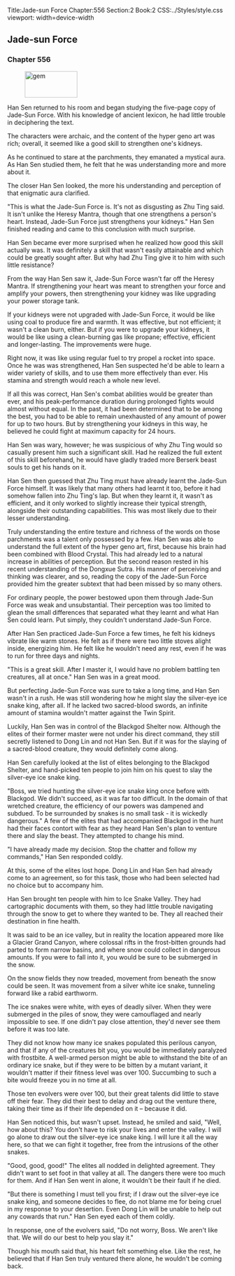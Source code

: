 Title:Jade-sun Force 
Chapter:556 
Section:2 
Book:2 
CSS:../Styles/style.css 
viewport: width=device-width
  
## Jade-sun Force
### Chapter 556 
<figure>
	<img src="../Images/gem.gif" alt="gem" id="gem" width="120" height="60" />
</figure>
  

  
  Han Sen returned to his room and began studying the five-page copy of Jade-Sun Force. With his knowledge of ancient lexicon, he had little trouble in deciphering the text.

The characters were archaic, and the content of the hyper geno art was rich; overall, it seemed like a good skill to strengthen one's kidneys.

As he continued to stare at the parchments, they emanated a mystical aura. As Han Sen studied them, he felt that he was understanding more and more about it.

The closer Han Sen looked, the more his understanding and perception of that enigmatic aura clarified.

"This is what the Jade-Sun Force is. It's not as disgusting as Zhu Ting said. It isn't unlike the Heresy Mantra, though that one strengthens a person's heart. Instead, Jade-Sun Force just strengthens your kidneys." Han Sen finished reading and came to this conclusion with much surprise.

Han Sen became ever more surprised when he realized how good this skill actually was. It was definitely a skill that wasn't easily attainable and which could be greatly sought after. But why had Zhu Ting give it to him with such little resistance?

From the way Han Sen saw it, Jade-Sun Force wasn't far off the Heresy Mantra. If strengthening your heart was meant to strengthen your force and amplify your powers, then strengthening your kidney was like upgrading your power storage tank.

If your kidneys were not upgraded with Jade-Sun Force, it would be like using coal to produce fire and warmth. It was effective, but not efficient; it wasn't a clean burn, either. But if you were to upgrade your kidneys, it would be like using a clean-burning gas like propane; effective, efficient and longer-lasting. The improvements were huge.

Right now, it was like using regular fuel to try propel a rocket into space. Once he was was strengthened, Han Sen suspected he'd be able to learn a wider variety of skills, and to use them more effectively than ever. His stamina and strength would reach a whole new level.

If all this was correct, Han Sen's combat abilities would be greater than ever, and his peak-performance duration during prolonged fights would almost without equal. In the past, it had been determined that to be among the best, you had to be able to remain unexhausted of any amount of power for up to two hours. But by strengthening your kidneys in this way, he believed he could fight at maximum capacity for 24 hours.

Han Sen was wary, however; he was suspicious of why Zhu Ting would so casually present him such a significant skill. Had he realized the full extent of this skill beforehand, he would have gladly traded more Berserk beast souls to get his hands on it.

Han Sen then guessed that Zhu Ting must have already learnt the Jade-Sun Force himself. It was likely that many others had learnt it too, before it had somehow fallen into Zhu Ting's lap. But when they learnt it, it wasn't as efficient, and it only worked to slightly increase their typical strength, alongside their outstanding capabilities. This was most likely due to their lesser understanding.

Truly understanding the entire texture and richness of the words on those parchments was a talent only possessed by a few. Han Sen was able to understand the full extent of the hyper geno art, first, because his brain had been combined with Blood Crystal. This had already led to a natural increase in abilities of perception. But the second reason rested in his recent understanding of the Dongxue Sutra. His manner of perceiving and thinking was clearer, and so, reading the copy of the Jade-Sun Force provided him the greater subtext that had been missed by so many others.

For ordinary people, the power bestowed upon them through Jade-Sun Force was weak and unsubstantial. Their perception was too limited to glean the small differences that separated what they learnt and what Han Sen could learn. Put simply, they couldn't understand Jade-Sun Force.

After Han Sen practiced Jade-Sun Force a few times, he felt his kidneys vibrate like warm stones. He felt as if there were two little stoves alight inside, energizing him. He felt like he wouldn't need any rest, even if he was to run for three days and nights.

"This is a great skill. After I master it, I would have no problem battling ten creatures, all at once." Han Sen was in a great mood.

But perfecting Jade-Sun Force was sure to take a long time, and Han Sen wasn't in a rush. He was still wondering how he might slay the silver-eye ice snake king, after all. If he lacked two sacred-blood swords, an infinite amount of stamina wouldn't matter against the Twin Spirit.

Luckily, Han Sen was in control of the Blackgod Shelter now. Although the elites of their former master were not under his direct command, they still secretly listened to Dong Lin and not Han Sen. But if it was for the slaying of a sacred-blood creature, they would definitely come along.

Han Sen carefully looked at the list of elites belonging to the Blackgod Shelter, and hand-picked ten people to join him on his quest to slay the silver-eye ice snake king.

"Boss, we tried hunting the silver-eye ice snake king once before with Blackgod. We didn't succeed, as it was far too difficult. In the domain of that wretched creature, the efficiency of our powers was dampened and subdued. To be surrounded by snakes is no small task - it is wickedly dangerous." A few of the elites that had accompanied Blackgod in the hunt had their faces contort with fear as they heard Han Sen's plan to venture there and slay the beast. They attempted to change his mind.

"I have already made my decision. Stop the chatter and follow my commands," Han Sen responded coldly.

At this, some of the elites lost hope. Dong Lin and Han Sen had already come to an agreement, so for this task, those who had been selected had no choice but to accompany him.

Han Sen brought ten people with him to Ice Snake Valley. They had cartographic documents with them, so they had little trouble navigating through the snow to get to where they wanted to be. They all reached their destination in fine health.

It was said to be an ice valley, but in reality the location appeared more like a Glacier Grand Canyon, where colossal rifts in the frost-bitten grounds had parted to form narrow basins, and where snow could collect in dangerous amounts. If you were to fall into it, you would be sure to be submerged in the snow.

On the snow fields they now treaded, movement from beneath the snow could be seen. It was movement from a silver white ice snake, tunneling forward like a rabid earthworm.

The ice snakes were white, with eyes of deadly silver. When they were submerged in the piles of snow, they were camouflaged and nearly impossible to see. If one didn't pay close attention, they'd never see them before it was too late.

They did not know how many ice snakes populated this perilous canyon, and that if any of the creatures bit you, you would be immediately paralyzed with frostbite. A well-armed person might be able to withstand the bite of an ordinary ice snake, but if they were to be bitten by a mutant variant, it wouldn't matter if their fitness level was over 100. Succumbing to such a bite would freeze you in no time at all.

Those ten evolvers were over 100, but their great talents did little to stave off their fear. They did their best to delay and drag out the venture there, taking their time as if their life depended on it – because it did.

Han Sen noticed this, but wasn't upset. Instead, he smiled and said, "Well, how about this? You don't have to risk your lives and enter the valley. I will go alone to draw out the silver-eye ice snake king. I will lure it all the way here, so that we can fight it together, free from the intrusions of the other snakes.

"Good, good, good!" The elites all nodded in delighted agreement. They didn't want to set foot in that valley at all. The dangers there were too much for them. And if Han Sen went in alone, it wouldn't be their fault if he died.

"But there is something I must tell you first; if I draw out the silver-eye ice snake king, and someone decides to flee, do not blame me for being cruel in my response to your desertion. Even Dong Lin will be unable to help out any cowards that run." Han Sen eyed each of them coldly.

In response, one of the evolvers said, "Do not worry, Boss. We aren't like that. We will do our best to help you slay it."

Though his mouth said that, his heart felt something else. Like the rest, he believed that if Han Sen truly ventured there alone, he wouldn't be coming back.

